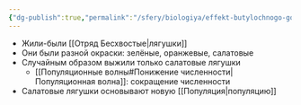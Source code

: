```yaml
---
{"dg-publish":true,"permalink":"/sfery/biologiya/effekt-butylochnogo-gorlyshka/","tags":["Эволюция"]}
---
```


- Жили-были [[Отряд Бесхвостые\|лягушки]]
- Они были разной окраски: зелёные, оранжевые, салатовые 
- Случайным образом выжили только салатовые лягушки 
	- [[Популяционные волны#Понижение численности\|Популяционная волна]]: сокращение численности
- Салатовые лягушки основывают новую [[Популяция\|популяцию]]